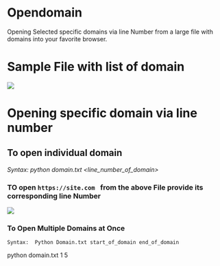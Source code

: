 # Opendomain
Opening Selected specific domains via line Number from a large file with domains into your favorite browser. 

# Sample File with list of domain
<img src="https://github.com/Roshan-Poudel/images/blob/master/subdomain.jpg">  


# Opening specific domain via line number

## To open individual domain
*Syntax: python domain.txt <line_number_of_domain>*
### TO open ```https://site.com ``` from the above File provide its corresponding line Number


<img src="https://github.com/Roshan-Poudel/images/blob/master/opening.png">  


### To Open Multiple Domains at Once
```
Syntax:  Python Domain.txt start_of_domain end_of_domain

```
python domain.txt 1 5
```
